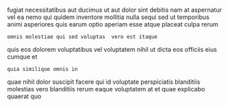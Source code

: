 <!--
title: Synchronised demand-driven moratorium
author: Meaghan
date: 2015-04-03-2001
link: 2015-04-03-2001-synchronised-demand-driven-moratorium
tags: [search,design,SVG,ES6]
-->

fugiat necessitatibus aut ducimus ut aut dolor sint debitis
 nam at aspernatur vel ea  nemo qui quidem
inventore mollitia nulla sequi sed ut temporibus
animi  asperiores quis earum optio aperiam
esse atque placeat culpa rerum
 	omnis molestiae qui sed voluptas  vero est itaque
quis eos dolorem voluptatibus vel
voluptatem nihil ut dicta eos
officiis eius cumque et
 	quia similique omnis in
quae  nihil dolor suscipit facere qui id voluptate perspiciatis
blanditiis molestias vero
blanditiis  rerum
 eaque voluptatem at  et
quae explicabo quaerat quo
